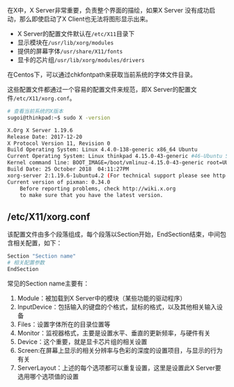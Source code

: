 在X中，X Server非常重要，负责整个界面的描绘，如果X Server 没有成功启动，那么即使启动了X Client也无法将图形显示出来。

- X Server的配置文件默认在`/etc/X11`目录下
- 显示模块在`/usr/lib/xorg/modules`
- 提供的屏幕字体`/usr/share/X11/fonts`
- 显卡的芯片组`/usr/lib/xorg/modules/drivers`

在Centos下，可以通过chkfontpath来获取当前系统的字体文件目录。

这些配置文件都通过一个容易的配置文件来规范，即X Server的配置文件`/etc/X11/xorg.conf`。

```bash
# 查看当前系统的X版本
sugoi@thinkpad:~$ sudo X -version

X.Org X Server 1.19.6
Release Date: 2017-12-20
X Protocol Version 11, Revision 0
Build Operating System: Linux 4.4.0-138-generic x86_64 Ubuntu
Current Operating System: Linux thinkpad 4.15.0-43-generic #46-Ubuntu SMP Thu Dec 6 14:45:28 UTC 2018 x86_64
Kernel command line: BOOT_IMAGE=/boot/vmlinuz-4.15.0-43-generic root=UUID=59c35426-bfba-4145-990b-9747663eac12 ro quiet splash vt.handoff=1
Build Date: 25 October 2018  04:11:27PM
xorg-server 2:1.19.6-1ubuntu4.2 (For technical support please see http://www.ubuntu.com/support)
Current version of pixman: 0.34.0
	Before reporting problems, check http://wiki.x.org
	to make sure that you have the latest version.
```
## /etc/X11/xorg.conf
该配置文件由多个段落组成，每个段落以Section开始，EndSection结束，中间包含相关配置，如下：
``` bash
Section "Section name"
# 相关配置参数
EndSection
```
常见的Section name主要有：
1. Module：被加载到X Server中的模块（某些功能的驱动程序）
2. InputDevice：包括输入的键盘的个格式，鼠标的格式，以及其他相关输入设备
3. Files：设置字体所在的目录位置等
4. Monitor：监视器格式，主要是设置水平、垂直的更新频率，与硬件有关
5. Device：这个重要，就是显卡芯片组的相关设置
6. Screen:在屏幕上显示的相关分辨率与色彩的深度的设置项目，与显示的行为有关
7. ServerLayout：上述的每个选项都可以重复设置，这里是设置此X Server要选用哪个选项值的设置
